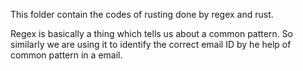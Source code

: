This folder contain the codes of rusting done by regex and rust.

Regex is basically a thing which tells us about a common pattern. So similarly we are using it to identify the correct email ID by he help of common pattern in a email. 
